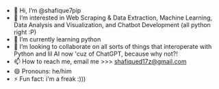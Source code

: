 - 👋 Hi, I’m @shafique7pip
- 👀 I’m interested in Web Scraping & Data Extraction, Machine Learning, Data Analysis and Visualization, and Chatbot Development (all python right :P)
- 🌱 I’m currently learning python
- 💞️ I’m looking to collaborate on all sorts of things that interoperate with Python and lil AI now 'cuz of ChatGPT, because why not?!
- 📫 How to reach me, email me >>> shafiqued17z@gmail.com
- 😄 Pronouns: he/him
- ⚡ Fun fact: i'm a freak :)))

<!---
shafique7pip/shafique7pip is a ✨ special ✨ repository because its `README.md` (this file) appears on your GitHub profile.
You can click the Preview link to take a look at your changes.
--->
